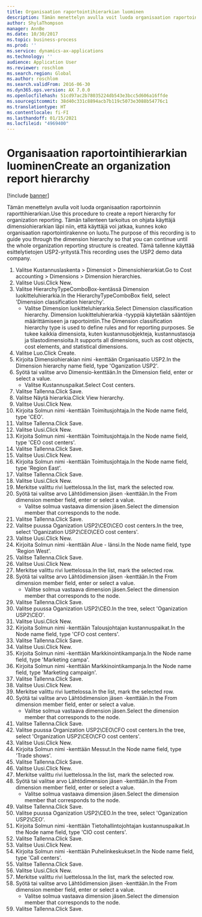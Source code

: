 ```yaml
---
title: Organisaation raportointihierarkian luominen
description: Tämän menettelyn avulla voit luoda organisaation raportoinnin raporttihierarkian.
author: ShylaThompson
manager: AnnBe
ms.date: 10/30/2017
ms.topic: business-process
ms.prod: ''
ms.service: dynamics-ax-applications
ms.technology: ''
audience: Application User
ms.reviewer: roschlom
ms.search.region: Global
ms.author: roschlom
ms.search.validFrom: 2016-06-30
ms.dyn365.ops.version: AX 7.0.0
ms.openlocfilehash: 51cd97ac2b78035224db543e3bcc5d606a16ffde
ms.sourcegitcommit: 38d40c331c8894acb7b119c5073e3088b54776c1
ms.translationtype: HT
ms.contentlocale: fi-FI
ms.lasthandoff: 01/15/2021
ms.locfileid: "4969400"
---
```

# <a name="create-an-organization-report-hierarchy"></a><span data-ttu-id="0ef69-103">Organisaation raportointihierarkian luominen</span><span class="sxs-lookup"><span data-stu-id="0ef69-103">Create an organization report hierarchy</span></span>

[!include [banner](../../includes/banner.md)]

<span data-ttu-id="0ef69-104">Tämän menettelyn avulla voit luoda organisaation raportoinnin raporttihierarkian.</span><span class="sxs-lookup"><span data-stu-id="0ef69-104">Use this procedure to create a report hierarchy for organization reporting.</span></span> <span data-ttu-id="0ef69-105">Tämän tallenteen tarkoitus on ohjata käyttäjä dimensiohierarkian läpi niin, että käyttäjä voi jatkaa, kunnes koko organisaation raportointirakenne on luotu.</span><span class="sxs-lookup"><span data-stu-id="0ef69-105">The purpose of this recording is to guide you through the dimension hierarchy so that you can continue until the whole organization reporting structure is created.</span></span> <span data-ttu-id="0ef69-106">Tämä tallenne käyttää esittelytietojen USP2-yritystä.</span><span class="sxs-lookup"><span data-stu-id="0ef69-106">This recording uses the USP2 demo data company.</span></span>

1. <span data-ttu-id="0ef69-107">Valitse Kustannuslaskenta > Dimensiot > Dimensiohierarkiat.</span><span class="sxs-lookup"><span data-stu-id="0ef69-107">Go to Cost accounting > Dimensions > Dimension hierarchies.</span></span>
2. <span data-ttu-id="0ef69-108">Valitse Uusi.</span><span class="sxs-lookup"><span data-stu-id="0ef69-108">Click New.</span></span>
3. <span data-ttu-id="0ef69-109">Valitse HierarchyTypeComboBox-kentässä Dimension luokitteluhierarkia.</span><span class="sxs-lookup"><span data-stu-id="0ef69-109">In the HierarchyTypeComboBox field, select 'Dimension classification hierarchy'.</span></span>
    * <span data-ttu-id="0ef69-110">Valitse Dimension luokitteluhierarkia.</span><span class="sxs-lookup"><span data-stu-id="0ef69-110">Select Dimension classification hierarchy.</span></span> <span data-ttu-id="0ef69-111">Dimension luokitteluhierarkia -tyyppiä käytetään sääntöjen määrittämiseen ja raportointiin.</span><span class="sxs-lookup"><span data-stu-id="0ef69-111">The Dimension classification hierarchy type is used to define rules and for reporting purposes.</span></span> <span data-ttu-id="0ef69-112">Se tukee kaikkia dimensiota, kuten kustannusobjekteja, kustannustasoja ja tilastodimensioita.</span><span class="sxs-lookup"><span data-stu-id="0ef69-112">It supports all dimensions, such as cost objects, cost elements, and statistical dimensions.</span></span>  
4. <span data-ttu-id="0ef69-113">Valitse Luo.</span><span class="sxs-lookup"><span data-stu-id="0ef69-113">Click Create.</span></span>
5. <span data-ttu-id="0ef69-114">Kirjoita Dimensiohierakian nimi -kenttään Organisaatio USP2.</span><span class="sxs-lookup"><span data-stu-id="0ef69-114">In the Dimension hierarchy name field, type 'Oganization USP2'.</span></span>
6. <span data-ttu-id="0ef69-115">Syötä tai valitse arvo Dimensio-kenttään.</span><span class="sxs-lookup"><span data-stu-id="0ef69-115">In the Dimension field, enter or select a value.</span></span>
    * <span data-ttu-id="0ef69-116">Valitse Kustannuspaikat.</span><span class="sxs-lookup"><span data-stu-id="0ef69-116">Select Cost centers.</span></span>  
7. <span data-ttu-id="0ef69-117">Valitse Tallenna.</span><span class="sxs-lookup"><span data-stu-id="0ef69-117">Click Save.</span></span>
8. <span data-ttu-id="0ef69-118">Valitse Näytä hierarkia.</span><span class="sxs-lookup"><span data-stu-id="0ef69-118">Click View hierarchy.</span></span>
9. <span data-ttu-id="0ef69-119">Valitse Uusi.</span><span class="sxs-lookup"><span data-stu-id="0ef69-119">Click New.</span></span>
10. <span data-ttu-id="0ef69-120">Kirjoita Solmun nimi -kenttään Toimitusjohtaja.</span><span class="sxs-lookup"><span data-stu-id="0ef69-120">In the Node name field, type 'CEO'.</span></span>
11. <span data-ttu-id="0ef69-121">Valitse Tallenna.</span><span class="sxs-lookup"><span data-stu-id="0ef69-121">Click Save.</span></span>
12. <span data-ttu-id="0ef69-122">Valitse Uusi.</span><span class="sxs-lookup"><span data-stu-id="0ef69-122">Click New.</span></span>
13. <span data-ttu-id="0ef69-123">Kirjoita Solmun nimi -kenttään Toimitusjohtaja.</span><span class="sxs-lookup"><span data-stu-id="0ef69-123">In the Node name field, type 'CEO cost centers'.</span></span>
14. <span data-ttu-id="0ef69-124">Valitse Tallenna.</span><span class="sxs-lookup"><span data-stu-id="0ef69-124">Click Save.</span></span>
15. <span data-ttu-id="0ef69-125">Valitse Uusi.</span><span class="sxs-lookup"><span data-stu-id="0ef69-125">Click New.</span></span>
16. <span data-ttu-id="0ef69-126">Kirjoita Solmun nimi -kenttään Toimitusjohtaja.</span><span class="sxs-lookup"><span data-stu-id="0ef69-126">In the Node name field, type 'Region East'.</span></span>
17. <span data-ttu-id="0ef69-127">Valitse Tallenna.</span><span class="sxs-lookup"><span data-stu-id="0ef69-127">Click Save.</span></span>
18. <span data-ttu-id="0ef69-128">Valitse Uusi.</span><span class="sxs-lookup"><span data-stu-id="0ef69-128">Click New.</span></span>
19. <span data-ttu-id="0ef69-129">Merkitse valittu rivi luettelossa.</span><span class="sxs-lookup"><span data-stu-id="0ef69-129">In the list, mark the selected row.</span></span>
20. <span data-ttu-id="0ef69-130">Syötä tai valitse arvo Lähtödimension jäsen -kenttään.</span><span class="sxs-lookup"><span data-stu-id="0ef69-130">In the From dimension member field, enter or select a value.</span></span>
    * <span data-ttu-id="0ef69-131">Valitse solmua vastaava dimension jäsen.</span><span class="sxs-lookup"><span data-stu-id="0ef69-131">Select the dimension member that corresponds to the node.</span></span>  
21. <span data-ttu-id="0ef69-132">Valitse Tallenna.</span><span class="sxs-lookup"><span data-stu-id="0ef69-132">Click Save.</span></span>
22. <span data-ttu-id="0ef69-133">Valitse puussa Oganization USP2\CEO\CEO cost centers.</span><span class="sxs-lookup"><span data-stu-id="0ef69-133">In the tree, select 'Oganization USP2\CEO\CEO cost centers'.</span></span>
23. <span data-ttu-id="0ef69-134">Valitse Uusi.</span><span class="sxs-lookup"><span data-stu-id="0ef69-134">Click New.</span></span>
24. <span data-ttu-id="0ef69-135">Kirjoita Solmun nimi -kenttään Alue - länsi.</span><span class="sxs-lookup"><span data-stu-id="0ef69-135">In the Node name field, type 'Region West'.</span></span>
25. <span data-ttu-id="0ef69-136">Valitse Tallenna.</span><span class="sxs-lookup"><span data-stu-id="0ef69-136">Click Save.</span></span>
26. <span data-ttu-id="0ef69-137">Valitse Uusi.</span><span class="sxs-lookup"><span data-stu-id="0ef69-137">Click New.</span></span>
27. <span data-ttu-id="0ef69-138">Merkitse valittu rivi luettelossa.</span><span class="sxs-lookup"><span data-stu-id="0ef69-138">In the list, mark the selected row.</span></span>
28. <span data-ttu-id="0ef69-139">Syötä tai valitse arvo Lähtödimension jäsen -kenttään.</span><span class="sxs-lookup"><span data-stu-id="0ef69-139">In the From dimension member field, enter or select a value.</span></span>
    * <span data-ttu-id="0ef69-140">Valitse solmua vastaava dimension jäsen.</span><span class="sxs-lookup"><span data-stu-id="0ef69-140">Select the dimension member that corresponds to the node.</span></span>  
29. <span data-ttu-id="0ef69-141">Valitse Tallenna.</span><span class="sxs-lookup"><span data-stu-id="0ef69-141">Click Save.</span></span>
30. <span data-ttu-id="0ef69-142">Valitse puussa Oganization USP2\CEO.</span><span class="sxs-lookup"><span data-stu-id="0ef69-142">In the tree, select 'Oganization USP2\CEO'.</span></span>
31. <span data-ttu-id="0ef69-143">Valitse Uusi.</span><span class="sxs-lookup"><span data-stu-id="0ef69-143">Click New.</span></span>
32. <span data-ttu-id="0ef69-144">Kirjoita Solmun nimi -kenttään Talousjohtajan kustannuspaikat.</span><span class="sxs-lookup"><span data-stu-id="0ef69-144">In the Node name field, type 'CFO cost centers'.</span></span>
33. <span data-ttu-id="0ef69-145">Valitse Tallenna.</span><span class="sxs-lookup"><span data-stu-id="0ef69-145">Click Save.</span></span>
34. <span data-ttu-id="0ef69-146">Valitse Uusi.</span><span class="sxs-lookup"><span data-stu-id="0ef69-146">Click New.</span></span>
35. <span data-ttu-id="0ef69-147">Kirjoita Solmun nimi -kenttään Markkinointikampanja.</span><span class="sxs-lookup"><span data-stu-id="0ef69-147">In the Node name field, type 'Marketing campa'.</span></span>
36. <span data-ttu-id="0ef69-148">Kirjoita Solmun nimi -kenttään Markkinointikampanja.</span><span class="sxs-lookup"><span data-stu-id="0ef69-148">In the Node name field, type 'Marketing campaign'.</span></span>
37. <span data-ttu-id="0ef69-149">Valitse Tallenna.</span><span class="sxs-lookup"><span data-stu-id="0ef69-149">Click Save.</span></span>
38. <span data-ttu-id="0ef69-150">Valitse Uusi.</span><span class="sxs-lookup"><span data-stu-id="0ef69-150">Click New.</span></span>
39. <span data-ttu-id="0ef69-151">Merkitse valittu rivi luettelossa.</span><span class="sxs-lookup"><span data-stu-id="0ef69-151">In the list, mark the selected row.</span></span>
40. <span data-ttu-id="0ef69-152">Syötä tai valitse arvo Lähtödimension jäsen -kenttään.</span><span class="sxs-lookup"><span data-stu-id="0ef69-152">In the From dimension member field, enter or select a value.</span></span>
    * <span data-ttu-id="0ef69-153">Valitse solmua vastaava dimension jäsen.</span><span class="sxs-lookup"><span data-stu-id="0ef69-153">Select the dimension member that corresponds to the node.</span></span>  
41. <span data-ttu-id="0ef69-154">Valitse Tallenna.</span><span class="sxs-lookup"><span data-stu-id="0ef69-154">Click Save.</span></span>
42. <span data-ttu-id="0ef69-155">Valitse puussa Organization USP2\CEO\CFO cost centers.</span><span class="sxs-lookup"><span data-stu-id="0ef69-155">In the tree, select 'Organization USP2\CEO\CFO cost centers'.</span></span>
43. <span data-ttu-id="0ef69-156">Valitse Uusi.</span><span class="sxs-lookup"><span data-stu-id="0ef69-156">Click New.</span></span>
44. <span data-ttu-id="0ef69-157">Kirjoita Solmun nimi -kenttään Messut.</span><span class="sxs-lookup"><span data-stu-id="0ef69-157">In the Node name field, type 'Trade shows'.</span></span>
45. <span data-ttu-id="0ef69-158">Valitse Tallenna.</span><span class="sxs-lookup"><span data-stu-id="0ef69-158">Click Save.</span></span>
46. <span data-ttu-id="0ef69-159">Valitse Uusi.</span><span class="sxs-lookup"><span data-stu-id="0ef69-159">Click New.</span></span>
47. <span data-ttu-id="0ef69-160">Merkitse valittu rivi luettelossa.</span><span class="sxs-lookup"><span data-stu-id="0ef69-160">In the list, mark the selected row.</span></span>
48. <span data-ttu-id="0ef69-161">Syötä tai valitse arvo Lähtödimension jäsen -kenttään.</span><span class="sxs-lookup"><span data-stu-id="0ef69-161">In the From dimension member field, enter or select a value.</span></span>
    * <span data-ttu-id="0ef69-162">Valitse solmua vastaava dimension jäsen.</span><span class="sxs-lookup"><span data-stu-id="0ef69-162">Select the dimension member that corresponds to the node.</span></span>  
49. <span data-ttu-id="0ef69-163">Valitse Tallenna.</span><span class="sxs-lookup"><span data-stu-id="0ef69-163">Click Save.</span></span>
50. <span data-ttu-id="0ef69-164">Valitse puussa Oganization USP2\CEO.</span><span class="sxs-lookup"><span data-stu-id="0ef69-164">In the tree, select 'Oganization USP2\CEO'.</span></span>
51. <span data-ttu-id="0ef69-165">Kirjoita Solmun nimi -kenttään Tietohallintojohtajan kustannuspaikat.</span><span class="sxs-lookup"><span data-stu-id="0ef69-165">In the Node name field, type 'CIO cost centers'.</span></span>
52. <span data-ttu-id="0ef69-166">Valitse Tallenna.</span><span class="sxs-lookup"><span data-stu-id="0ef69-166">Click Save.</span></span>
53. <span data-ttu-id="0ef69-167">Valitse Uusi.</span><span class="sxs-lookup"><span data-stu-id="0ef69-167">Click New.</span></span>
54. <span data-ttu-id="0ef69-168">Kirjoita Solmun nimi -kenttään Puhelinkeskukset.</span><span class="sxs-lookup"><span data-stu-id="0ef69-168">In the Node name field, type 'Call centers'.</span></span>
55. <span data-ttu-id="0ef69-169">Valitse Tallenna.</span><span class="sxs-lookup"><span data-stu-id="0ef69-169">Click Save.</span></span>
56. <span data-ttu-id="0ef69-170">Valitse Uusi.</span><span class="sxs-lookup"><span data-stu-id="0ef69-170">Click New.</span></span>
57. <span data-ttu-id="0ef69-171">Merkitse valittu rivi luettelossa.</span><span class="sxs-lookup"><span data-stu-id="0ef69-171">In the list, mark the selected row.</span></span>
58. <span data-ttu-id="0ef69-172">Syötä tai valitse arvo Lähtödimension jäsen -kenttään.</span><span class="sxs-lookup"><span data-stu-id="0ef69-172">In the From dimension member field, enter or select a value.</span></span>
    * <span data-ttu-id="0ef69-173">Valitse solmua vastaava dimension jäsen.</span><span class="sxs-lookup"><span data-stu-id="0ef69-173">Select the dimension member that corresponds to the node.</span></span>  
59. <span data-ttu-id="0ef69-174">Valitse Tallenna.</span><span class="sxs-lookup"><span data-stu-id="0ef69-174">Click Save.</span></span>

